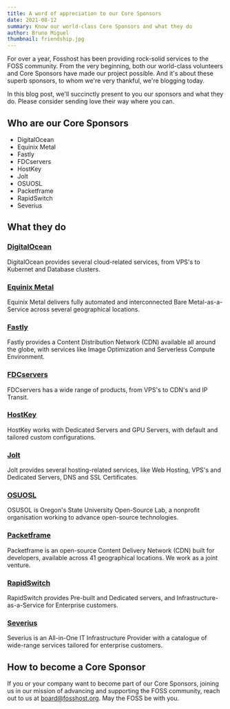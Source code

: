 ```yaml
---
title: A word of appreciation to our Core Sponsors
date: 2021-08-12
summary: Know our world-class Core Sponsors and what they do
author: Bruno Miguel
thumbnail: friendship.jpg
---
```


For over a year, Fosshost has been providing rock-solid services to the FOSS community. From the very beginning, both our world-class volunteers and Core Sponsors have made our project possible. And it's about these superb sponsors, to whom we're very thankful, we're blogging today.

In this blog post, we'll succinctly present to you our sponsors and what they do. Please consider sending love their way where you can.

## Who are our Core Sponsors

- DigitalOcean
- Equinix Metal
- Fastly
- FDCservers
- HostKey
- Jolt
- OSUOSL
- Packetframe
- RapidSwitch
- Severius

## What they do

### [DigitalOcean](https://digitalocean.com/)
DigitalOcean provides several cloud-related services, from VPS's to Kubernet and Database clusters.

### [Equinix Metal](https://metal.equinix.com/)
Equinix Metal delivers fully automated and interconnected Bare Metal-as-a-Service across several geographical locations.

### [Fastly](https://fastly.net/)
Fastly provides a Content Distribution Network (CDN) available all around the globe, with services like Image Optimization and Serverless Compute Environment.

### [FDCservers](https://fdcservers.net/)
FDCservers has a wide range of products, from VPS's to CDN's and IP Transit.

### [HostKey](https://hostkey.com/)
HostKey works with Dedicated Servers and GPU Servers, with default and tailored custom configurations.

### [Jolt](https://jolt.co.uk/)
Jolt provides several hosting-related services, like Web Hosting, VPS's and Dedicated Servers, DNS and SSL Certificates.

### [OSUOSL](https://osuosl.org/)
OSUSOL is Oregon's State University Open-Source Lab, a nonprofit organisation working to advance open-source technologies.

### [Packetframe](https://packetframe.com/)
Packetframe is an open-source Content Delivery Network (CDN) built for developers, available across 41 geographical locations. We work as a joint venture.

### [RapidSwitch](https://rapidswitch.com/)
RapidSwitch provides Pre-built and Dedicated servers, and Infrastructure-as-a-Service for Enterprise customers.

### [Severius](http://serverius.net/)
Severius is an All-in-One IT Infrastructure Provider with a catalogue of wide-range services tailored for enterprise customers.

## How to become a Core Sponsor

If you or your company want to become part of our Core Sponsors, joining us in our mission of advancing and supporting the FOSS community, reach out to us at board@fosshost.org. May the FOSS be with you.
